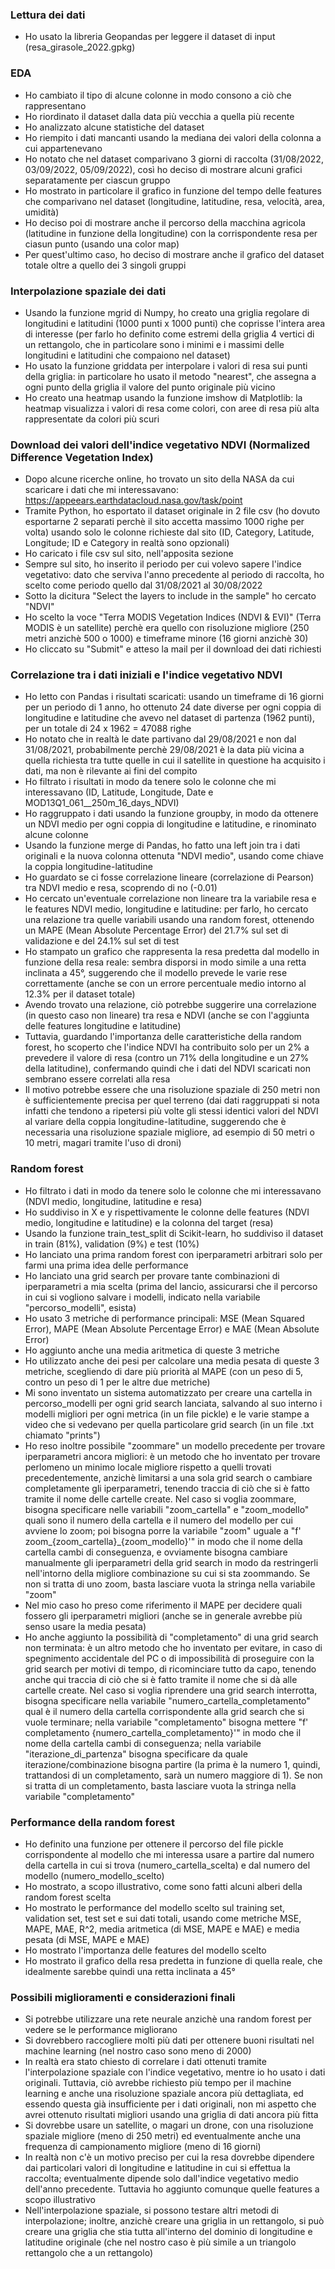 ### Lettura dei dati
- Ho usato la libreria Geopandas per leggere il dataset di input (resa_girasole_2022.gpkg)

### EDA
- Ho cambiato il tipo di alcune colonne in modo consono a ciò che rappresentano
- Ho riordinato il dataset dalla data più vecchia a quella più recente
- Ho analizzato alcune statistiche del dataset
- Ho riempito i dati mancanti usando la mediana dei valori della colonna a cui appartenevano
- Ho notato che nel dataset comparivano 3 giorni di raccolta (31/08/2022, 03/09/2022, 05/09/2022), così ho deciso di mostrare alcuni grafici separatamente per ciascun gruppo
- Ho mostrato in particolare il grafico in funzione del tempo delle features che comparivano nel dataset (longitudine, latitudine, resa, velocità, area, umidità)
- Ho deciso poi di mostrare anche il percorso della macchina agricola (latitudine in funzione della longitudine) con la corrispondente resa per ciasun punto (usando una color map)
- Per quest'ultimo caso, ho deciso di mostrare anche il grafico del dataset totale oltre a quello dei 3 singoli gruppi

### Interpolazione spaziale dei dati
- Usando la funzione mgrid di Numpy, ho creato una griglia regolare di longitudini e latitudini (1000 punti x 1000 punti) che coprisse l'intera area di interesse (per farlo ho definito come estremi della griglia 4 vertici di un rettangolo, che in particolare sono i minimi e i massimi delle longitudini e latitudini che compaiono nel dataset)
- Ho usato la funzione griddata per interpolare i valori di resa sui punti della griglia: in particolare ho usato il metodo "nearest", che assegna a ogni punto della griglia il valore del punto originale più vicino
- Ho creato una heatmap usando la funzione imshow di Matplotlib: la heatmap visualizza i valori di resa come colori, con aree di resa più alta rappresentate da colori più scuri

### Download dei valori dell'indice vegetativo NDVI (Normalized Difference Vegetation Index)
- Dopo alcune ricerche online, ho trovato un sito della NASA da cui scaricare i dati che mi interessavano: https://appeears.earthdatacloud.nasa.gov/task/point
- Tramite Python, ho esportato il dataset originale in 2 file csv (ho dovuto esportarne 2 separati perchè il sito accetta massimo 1000 righe per volta) usando solo le colonne richieste dal sito (ID, Category, Latitude, Longitude; ID e Category in realtà sono opzionali)
- Ho caricato i file csv sul sito, nell'apposita sezione
- Sempre sul sito, ho inserito il periodo per cui volevo sapere l'indice vegetativo: dato che serviva l'anno precedente al periodo di raccolta, ho scelto come periodo quello dal 31/08/2021 al 30/08/2022
- Sotto la dicitura "Select the layers to include in the sample" ho cercato "NDVI"
- Ho scelto la voce "Terra MODIS Vegetation Indices (NDVI & EVI)" (Terra MODIS è un satellite) perchè era quello con risoluzione migliore (250 metri anzichè 500 o 1000) e timeframe minore (16 giorni anzichè 30)
- Ho cliccato su "Submit" e atteso la mail per il download dei dati richiesti

### Correlazione tra i dati iniziali e l'indice vegetativo NDVI
- Ho letto con Pandas i risultati scaricati: usando un timeframe di 16 giorni per un periodo di 1 anno, ho ottenuto 24 date diverse per ogni coppia di longitudine e latitudine che avevo nel dataset di partenza (1962 punti), per un totale di 24 x 1962 = 47088 righe
- Ho notato che in realtà le date partivano dal 29/08/2021 e non dal 31/08/2021, probabilmente perchè 29/08/2021 è la data più vicina a quella richiesta tra tutte quelle in cui il satellite in questione ha acquisito i dati, ma non è rilevante ai fini del compito
- Ho filtrato i risultati in modo da tenere solo le colonne che mi interessavano (ID, Latitude, Longitude, Date e MOD13Q1_061__250m_16_days_NDVI)
- Ho raggruppato i dati usando la funzione groupby, in modo da ottenere un NDVI medio per ogni coppia di longitudine e latitudine, e rinominato alcune colonne
- Usando la funzione merge di Pandas, ho fatto una left join tra i dati originali e la nuova colonna ottenuta "NDVI medio", usando come chiave la coppia longitudine-latitudine
- Ho guardato se ci fosse correlazione lineare (correlazione di Pearson) tra NDVI medio e resa, scoprendo di no (-0.01)
- Ho cercato un'eventuale correlazione non lineare tra la variabile resa e le features NDVI medio, longitudine e latitudine: per farlo, ho cercato una relazione tra quelle variabili usando una random forest, ottenendo un MAPE (Mean Absolute Percentage Error) del 21.7% sul set di validazione e del 24.1% sul set di test
- Ho stampato un grafico che rappresenta la resa predetta dal modello in funzione della resa reale: sembra disporsi in modo simile a una retta inclinata a 45°, suggerendo che il modello prevede le varie rese correttamente (anche se con un errore percentuale medio intorno al 12.3% per il dataset totale)
- Avendo trovato una relazione, ciò potrebbe suggerire una correlazione (in questo caso non lineare) tra resa e NDVI (anche se con l'aggiunta delle features longitudine e latitudine)
- Tuttavia, guardando l'importanza delle caratteristiche della random forest, ho scoperto che l'indice NDVI ha contribuito solo per un 2% a prevedere il valore di resa (contro un 71% della longitudine e un 27% della latitudine), confermando quindi che i dati del NDVI scaricati non sembrano essere correlati alla resa
- Il motivo potrebbe essere che una risoluzione spaziale di 250 metri non è sufficientemente precisa per quel terreno (dai dati raggruppati si nota infatti che tendono a ripetersi più volte gli stessi identici valori del NDVI al variare della coppia longitudine-latitudine, suggerendo che è necessaria una risoluzione spaziale migliore, ad esempio di 50 metri o 10 metri, magari tramite l'uso di droni)

### Random forest
- Ho filtrato i dati in modo da tenere solo le colonne che mi interessavano (NDVI medio, longitudine, latitudine e resa)
- Ho suddiviso in X e y rispettivamente le colonne delle features (NDVI medio, longitudine e latitudine) e la colonna del target (resa)
- Usando la funzione train_test_split di Scikit-learn, ho suddiviso il dataset in train (81%), validation (9%) e test (10%)
- Ho lanciato una prima random forest con iperparametri arbitrari solo per farmi una prima idea delle performance
- Ho lanciato una grid search per provare tante combinazioni di iperparametri a mia scelta (prima del lancio, assicurarsi che il percorso in cui si vogliono salvare i modelli, indicato nella variabile "percorso_modelli", esista)
- Ho usato 3 metriche di performance principali: MSE (Mean Squared Error), MAPE (Mean Absolute Percentage Error) e MAE (Mean Absolute Error)
- Ho aggiunto anche una media aritmetica di queste 3 metriche
- Ho utilizzato anche dei pesi per calcolare una media pesata di queste 3 metriche, scegliendo di dare più priorità al MAPE (con un peso di 5, contro un peso di 1 per le altre due metriche)
- Mi sono inventato un sistema automatizzato per creare una cartella in percorso_modelli per ogni grid search lanciata, salvando al suo interno i modelli migliori per ogni metrica (in un file pickle) e le varie stampe a video che si vedevano per quella particolare grid search (in un file .txt chiamato "prints")
- Ho reso inoltre possibile "zoommare" un modello precedente per trovare iperparametri ancora migliori: è un metodo che ho inventato per trovare perlomeno un minimo locale migliore rispetto a quelli trovati precedentemente, anzichè limitarsi a una sola grid search o cambiare completamente gli iperparametri, tenendo traccia di ciò che si è fatto tramite il nome delle cartelle create. Nel caso si voglia zoommare, bisogna specificare nelle variabili "zoom_cartella" e "zoom_modello" quali sono il numero della cartella e il numero del modello per cui avviene lo zoom; poi bisogna porre la variabile "zoom" uguale a "f' zoom_{zoom_cartella}_{zoom_modello}'" in modo che il nome della cartella cambi di conseguenza, e ovviamente bisogna cambiare manualmente gli iperparametri della grid search in modo da restringerli nell'intorno della migliore combinazione su cui si sta zoommando. Se non si tratta di uno zoom, basta lasciare vuota la stringa nella variabile "zoom"
- Nel mio caso ho preso come riferimento il MAPE per decidere quali fossero gli iperparametri migliori (anche se in generale avrebbe più senso usare la media pesata)
- Ho anche aggiunto la possibilità di "completamento" di una grid search non terminata: è un altro metodo che ho inventato per evitare, in caso di spegnimento accidentale del PC o di impossibilità di proseguire con la grid search per motivi di tempo, di ricominciare tutto da capo, tenendo anche qui traccia di ciò che si è fatto tramite il nome che si dà alle cartelle create. Nel caso si voglia riprendere una grid search interrotta, bisogna specificare nella variabile "numero_cartella_completamento" qual è il numero della cartella corrispondente alla grid search che si vuole terminare; nella variabile "completamento" bisogna mettere "f' completamento {numero_cartella_completamento}'" in modo che il nome della cartella cambi di conseguenza; nella variabile "iterazione_di_partenza" bisogna specificare da quale iterazione/combinazione bisogna partire (la prima è la numero 1, quindi, trattandosi di un completamento, sarà un numero maggiore di 1). Se non si tratta di un completamento, basta lasciare vuota la stringa nella variabile "completamento"

### Performance della random forest
- Ho definito una funzione per ottenere il percorso del file pickle corrispondente al modello che mi interessa usare a partire dal numero della cartella in cui si trova (numero_cartella_scelta) e dal numero del modello (numero_modello_scelto)
- Ho mostrato, a scopo illustrativo, come sono fatti alcuni alberi della random forest scelta
- Ho mostrato le performance del modello scelto sul training set, validation set, test set e sui dati totali, usando come metriche MSE, MAPE, MAE, R^2, media aritmetica (di MSE, MAPE e MAE) e media pesata (di MSE, MAPE e MAE)
- Ho mostrato l'importanza delle features del modello scelto
- Ho mostrato il grafico della resa predetta in funzione di quella reale, che idealmente sarebbe quindi una retta inclinata a 45°

### Possibili miglioramenti e considerazioni finali
- Si potrebbe utilizzare una rete neurale anzichè una random forest per vedere se le performance migliorano
- Si dovrebbero raccogliere molti più dati per ottenere buoni risultati nel machine learning (nel nostro caso sono meno di 2000)
- In realtà era stato chiesto di correlare i dati ottenuti tramite l'interpolazione spaziale con l'indice vegetativo, mentre io ho usato i dati originali. Tuttavia, ciò avrebbe richiesto più tempo per il machine learning e anche una risoluzione spaziale ancora più dettagliata, ed essendo questa già insufficiente per i dati originali, non mi aspetto che avrei ottenuto risultati migliori usando una griglia di dati ancora più fitta
- Si dovrebbe usare un satellite, o magari un drone, con una risoluzione spaziale migliore (meno di 250 metri) ed eventualmente anche una frequenza di campionamento migliore (meno di 16 giorni)
- In realtà non c'è un motivo preciso per cui la resa dovrebbe dipendere dai particolari valori di longitudine e latitudine in cui si effettua la raccolta; eventualmente dipende solo dall'indice vegetativo medio dell'anno precedente. Tuttavia ho aggiunto comunque quelle features a scopo illustrativo
- Nell'interpolazione spaziale, si possono testare altri metodi di interpolazione; inoltre, anzichè creare una griglia in un rettangolo, si può creare una griglia che stia tutta all'interno del dominio di longitudine e latitudine originale (che nel nostro caso è più simile a un triangolo rettangolo che a un rettangolo)
